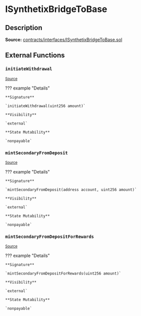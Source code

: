 # ISynthetixBridgeToBase

## Description

**Source:** [contracts/interfaces/ISynthetixBridgeToBase.sol](https://github.com/Synthetixio/synthetix/tree/v2.31.1/contracts/interfaces/ISynthetixBridgeToBase.sol)

## External Functions

### `initiateWithdrawal`

<sub>[Source](https://github.com/Synthetixio/synthetix/tree/v2.31.1/contracts/interfaces/ISynthetixBridgeToBase.sol#L6)</sub>

??? example "Details"

    **Signature**

    `initiateWithdrawal(uint256 amount)`

    **Visibility**

    `external`

    **State Mutability**

    `nonpayable`

### `mintSecondaryFromDeposit`

<sub>[Source](https://github.com/Synthetixio/synthetix/tree/v2.31.1/contracts/interfaces/ISynthetixBridgeToBase.sol#L9)</sub>

??? example "Details"

    **Signature**

    `mintSecondaryFromDeposit(address account, uint256 amount)`

    **Visibility**

    `external`

    **State Mutability**

    `nonpayable`

### `mintSecondaryFromDepositForRewards`

<sub>[Source](https://github.com/Synthetixio/synthetix/tree/v2.31.1/contracts/interfaces/ISynthetixBridgeToBase.sol#L12)</sub>

??? example "Details"

    **Signature**

    `mintSecondaryFromDepositForRewards(uint256 amount)`

    **Visibility**

    `external`

    **State Mutability**

    `nonpayable`

